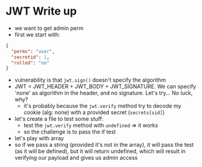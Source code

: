 # JWT Write up

- we want to get admin perm
- first we start with:
```json
{
  "perms": "user",
  "secretid": 1,
  "rolled": "no"
}
```
- vulnerability is that `jwt.sign()` doesn't specify the algorithm
- JWT = JWT_HEADER + JWT_BODY + JWT_SIGNATURE. We can specify 'none' as algorithm in the header, and no signature. Let's try... No luck, why?
  - it's probably because the `jwt.verify` method try to decode my cookie (alg: none) with a provided secret (`secrets[sid]`)
- let's create a file to test some stuff:
  - test the `jwt.verify` method with `undefined` => it works
  - so the challenge is to pass the if test
- let's play with array
- so if we pass a string (provided it's not in the array), it will pass the test (as it will be defined), but it will return undefined, which will result in verifying our payload and gives us admin access

